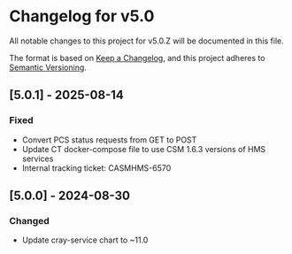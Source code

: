 # Changelog for v5.0

All notable changes to this project for v5.0.Z will be documented in this file.

The format is based on [Keep a Changelog](https://keepachangelog.com/en/1.0.0/),
and this project adheres to [Semantic Versioning](https://semver.org/spec/v2.0.0.html).

## [5.0.1] - 2025-08-14

### Fixed

- Convert PCS status requests from GET to POST
- Update CT docker-compose file to use CSM 1.6.3 versions of HMS services
- Internal tracking ticket: CASMHMS-6570

## [5.0.0] - 2024-08-30

### Changed

- Update cray-service chart to ~11.0
